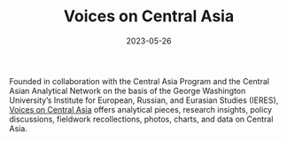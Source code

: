 ﻿---
title: "Voices on Central Asia"
linkTitle: "Voices on Central Asia"
contributor: ["Aizada Arystanbek"]
created: 2022-07-27
countries: ["Kazakhstan"]
category: ["Independent media"]
tags: ["media", "news", "Central Asian media", "policy", "research"]
date_start: []
date_end: []
data_type: ["news", "analytics"] 
language: ["English"]
date: 2023-05-26
description: 
  Voices on Central Asia Offers analytical pieces, research insights, policy discussions, fieldwork recollections, photos, charts, and data on Central Asia.
---

Founded in collaboration with the Central Asia Program and the Central Asian Analytical Network on the basis of the George Washington University’s Institute for European, Russian, and Eurasian Studies (IERES), [Voices on Central Asia](https://voicesoncentralasia.org/) offers analytical pieces, research insights, policy discussions, fieldwork recollections, photos, charts, and data on Central Asia. 
